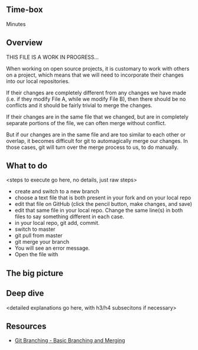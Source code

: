<!-- begin auto-generated title section --><!-- end auto-generated section -->

## Time-box

<XX> Minutes

## Overview

THIS FILE IS A WORK IN PROGRESS...

When working on open source projects, it is customary to work with others on a project, which means that we will need to incorporate their changes into our local repositories. 

If their changes are completely different from any changes we have made (i.e. if they modify File A, while we modify File B), then there should be no conflicts and it should be fairly trivial to merge the changes.  

If their changes are in the same file that we changed, but are in completely separate portions of the file, we can often merge without conflict.

But if our changes are in the same file and are too similar to each other or overlap, it becomes difficult for git to automagically merge our changes. In those cases, git will turn over the merge process to us, to do manually.

## What to do

<steps to execute go here, no details, just raw steps>

* create and switch to a new branch
* choose a text file that is both present in your fork and on your local repo
* edit that file on GitHub (click the pencil button, make changes, and save)
* edit that same file in your local repo. Change the same line(s) in both files to say something different in each case.
* in your local repo, git add, commit.
* switch to master
* git pull from master
* git merge your branch
* You will see an error message.
* Open the file with 

## The big picture

<high-level concepts that can be described in a few mintues>

## Deep dive

<detailed explanations go here, with h3/h4 subsecitons if necessary>

## Resources

* [Git Branching - Basic Branching and Merging](https://git-scm.com/book/en/v2/Git-Branching-Basic-Branching-and-Merging)


<!-- begin auto-generated nav-links section --><!-- end auto-generated section -->
